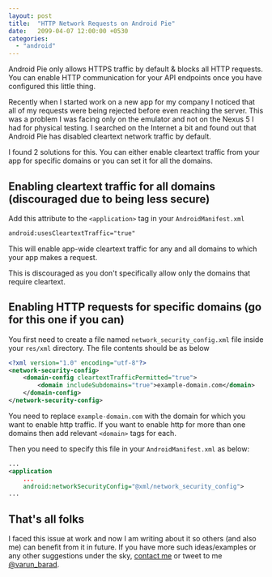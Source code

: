```yaml
---
layout: post
title:  "HTTP Network Requests on Android Pie"
date:   2099-04-07 12:00:00 +0530
categories:
  - "android"
---
```


Android Pie only allows HTTPS traffic by default & blocks all HTTP requests. You can enable HTTP communication for your API endpoints once you have configured this little thing.

<!-- end excerpt -->

Recently when I started work on a new app for my company I noticed that all of my requests were being rejected before even reaching the server. This was a problem I was facing only on the emulator and not on the Nexus 5 I had for physical testing. I searched on the Internet a bit and found out that Android Pie has disabled cleartext network traffic by default.

I found 2 solutions for this. You can either enable cleartext traffic from your app for specific domains or you can set it for all the domains.

## Enabling cleartext traffic for all domains (discouraged due to being less secure)

Add this attribute to the `<application>` tag in your `AndroidManifest.xml`

```xml
android:usesCleartextTraffic="true"
```

This will enable app-wide cleartext traffic for any and all domains to which your app makes a request.

This is discouraged as you don't specifically allow only the domains that require cleartext.

## Enabling HTTP requests for specific domains (go for this one if you can)

You first need to create a file named `network_security_config.xml` file inside your `res/xml` directory. The file contents should be as below

```xml
<?xml version="1.0" encoding="utf-8"?>
<network-security-config>
    <domain-config cleartextTrafficPermitted="true">
        <domain includeSubdomains="true">example-domain.com</domain>
    </domain-config>
</network-security-config>
```

You need to replace `example-domain.com` with the domain for which you want to enable http traffic. If you want to enable http for more than one domains then add relevant `<domain>` tags for each.

Then you need to specify this file in your `AndroidManifest.xml` as below:

```xml
...
<application
    ...
    android:networkSecurityConfig="@xml/network_security_config">
...
```

## That's all folks

I faced this issue at work and now I am writing about it so others (and also me) can benefit from it in future. If you have more such ideas/examples or any other suggestions  under the sky, [contact me][varun-contact] or tweet to me [@varun_barad][varun-twitter].

[varun-contact]: https://varunbarad.com/contact
[varun-twitter]: https://twitter.com/varun_barad